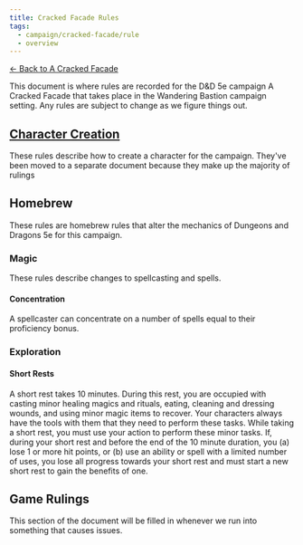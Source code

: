 ```yaml
---
title: Cracked Facade Rules
tags:
  - campaign/cracked-facade/rule
  - overview
---
```


[<- Back to A Cracked Facade](../index.md)

This document is where rules are recorded for the D&D 5e campaign A Cracked Facade that takes place in the Wandering Bastion campaign setting. Any rules are subject to change as we figure things out.

## [Character Creation](./character-creation.md)

These rules describe how to create a character for the campaign. They've been moved to a separate document because they make up the majority of rulings

## Homebrew

These rules are homebrew rules that alter the mechanics of Dungeons and Dragons 5e for this campaign.

### Magic

These rules describe changes to spellcasting and spells.

#### Concentration

A spellcaster can concentrate on a number of spells equal to their proficiency bonus.

### Exploration

#### Short Rests

A short rest takes 10 minutes. During this rest, you are occupied with casting minor healing magics and rituals, eating, cleaning and dressing wounds, and using minor magic items to recover. Your characters always have the tools with them that they need to perform these tasks. While taking a short rest, you must use your action to perform these minor tasks. If, during your short rest and before the end of the 10 minute duration, you (a) lose 1 or more hit points, or (b) use an ability or spell with a limited number of uses, you lose all progress towards your short rest and must start a new short rest to gain the benefits of one.

## Game Rulings

This section of the document will be filled in whenever we run into something that causes issues.
